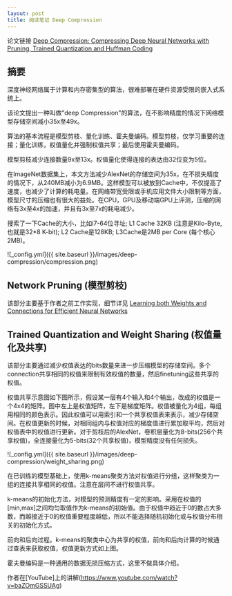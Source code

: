 ```yaml
---
layout: post
title: 阅读笔记 Deep Compression
---
```

论文链接 [Deep Compression: Compressing Deep Neural Networks with Pruning, Trained Quantization and Huffman Coding](http://arxiv.org/abs/1510.00149)

## 摘要
深度神经网络属于计算和内存密集型的算法，很难部署在硬件资源受限的嵌入式系统上。

该论文提出一种叫做"deep Compression"的算法，在不影响精度的情况下网络模型存储空间减小35x至49x。

算法的基本流程是模型剪枝、量化训练、霍夫曼编码。模型剪枝，仅学习重要的连接；量化训练，权值量化并强制权值共享；最后使用霍夫曼编码。

模型剪枝减少连接数量9x至13x。权值量化使得连接的表达由32位变为5位。

在ImageNet数据集上，本文方法减少AlexNet的存储空间为35x，在不损失精度的情况下，从240MB减小为6.9MB。这样模型可以被放到Cache中，不仅提高了速度，也减少了计算的耗电量。在网络带宽受限或手机应用文件大小限制等方面，模型尺寸的压缩也有很大的益处。在CPU，GPU及移动端GPU上评测，压缩的网络有3x至4x的加速，并且有3x至7x的耗电减少。

搜索了一下Cache的大小，比如i7-64位寻址; L1 Cache 32KB (注意是Kilo-Byte, 也就是32*8 K-bit); L2 Cache是128KB; L3Cache是2MB per Core (每个核心2MB)。

![_config.yml]({{ site.baseurl }}/images/deep-compression/compression.png)

## Network Pruning (模型剪枝)
该部分主要基于作者之前工作实现，细节详见 [Learning both Weights and Connections for Efficient Neural Networks](http://houwenbo87.github.io/prune-connections/)

## Trained Quantization and Weight Sharing (权值量化及共享)
该部分主要通过减少权值表达的bits数量来进一步压缩模型的存储空间。多个connection共享相同的权值来限制有效权值的数量，然后finetuning这些共享的权值。

权值共享示意图如下图所示，假设某一层有4个输入和4个输出，改成的权值是一个4x4的矩阵。图中左上是权值矩阵，左下是梯度矩阵。权值被量化为4组，每组用相同的颜色表示。因此权值可以用索引和一个共享权值表来表示，减少存储空间。在权值更新的时候，对相同组内与权值对应的梯度值进行累加取平均，然后对权值表中的权值进行更新。对于剪枝后的AlexNet，卷积层量化为8-bits(256个共享权值)，全连接量化为5-bits(32个共享权值)，模型精度没有任何损失。

![_config.yml]({{ site.baseurl }}/images/deep-compression/weight_sharing.png)

在已训练的模型基础上，使用k-means聚类方法对权值进行分组，这样聚类为一组的连接共享相同的权值。注意在层间不进行权值共享。

k-means的初始化方法，对模型的预测精度有一定的影响。采用在权值的[min,max]之间均匀取值作为k-means的初始值。由于权值中趋近于0的数占大多数，而越接近于0的权值重要程度越低，所以不能选择随机初始化或与权值分布相关的初始化方式。

前向和后向过程。k-means的聚类中心为共享的权值，前向和后向计算的时候通过查表来获取权值，权值更新方式如上图。

霍夫曼编码是一种通用的数据无损压缩方式，这里不做具体介绍。

作者在[YouTube]上的讲解(https://www.youtube.com/watch?v=baZOmGSSUAg)
